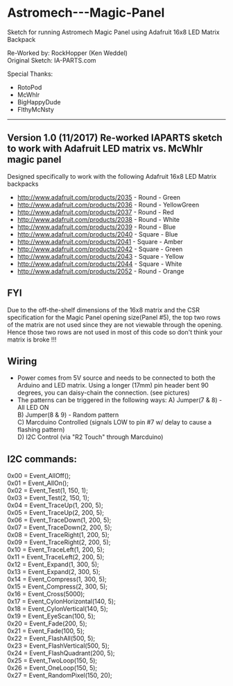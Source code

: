 # Astromech---Magic-Panel

Sketch for running Astromech Magic Panel using Adafruit 16x8 LED Matrix Backpack

Re-Worked by: RockHopper (Ken Weddel)  
Original Sketch: IA-PARTS.com

Special Thanks:
- RotoPod  
- McWhlr  
- BigHappyDude  
- FlthyMcNsty  

-------------------------------------------------------------------------------
Version 1.0 (11/2017)
Re-worked IAPARTS sketch to work with Adafruit LED matrix vs. McWhlr magic panel
-------------------------------------------------------------------------------

Designed specifically to work with the following Adafruit 16x8 LED Matrix backpacks
- http://www.adafruit.com/products/2035 - Round  - Green
- http://www.adafruit.com/products/2036 - Round  - YellowGreen
- http://www.adafruit.com/products/2037 - Round  - Red
- http://www.adafruit.com/products/2038 - Round  - White
- http://www.adafruit.com/products/2039 - Round  - Blue
- http://www.adafruit.com/products/2040 - Square - Blue
- http://www.adafruit.com/products/2041 - Square - Amber
- http://www.adafruit.com/products/2042 - Square - Green
- http://www.adafruit.com/products/2043 - Square - Yellow
- http://www.adafruit.com/products/2044 - Square - White
- http://www.adafruit.com/products/2052 - Round  - Orange

FYI
-------------------------------------------------------------------------------
Due to the off-the-shelf dimensions of the 16x8 matrix and the CSR specification for the Magic Panel opening size(Panel #5), the top two rows of the matrix are not used since they are not viewable through the opening. Hence those two rows are not used in most of this code so don't think your matrix is broke !!!

Wiring
-------------------------------------------------------------------------------
- Power comes from 5V source and needs to be connected to both the Arduino and LED matrix. Using a longer (17mm) pin header bent 90 degrees, you can daisy-chain the connection. (see pictures)
- The patterns can be triggered in the following ways:
A) Jumper(7 & 8) - All LED ON  
B) Jumper(8 & 9) - Random pattern  
C) Marcduino Controlled (signals LOW to pin #7 w/ delay to cause a flashing pattern)  
D) I2C Control (via "R2 Touch" through Marcduino)  

I2C commands:
-------------------------------------------------------------------------------
0x00 = Event_AllOff();  
0x01 = Event_AllOn();  
0x02 = Event_Test(1, 150, 1);  
0x03 = Event_Test(2, 150, 1);  
0x04 = Event_TraceUp(1, 200, 5);  
0x05 = Event_TraceUp(2, 200, 5);  
0x06 = Event_TraceDown(1, 200, 5);  
0x07 = Event_TraceDown(2, 200, 5);  
0x08 = Event_TraceRight(1, 200, 5);  
0x09 = Event_TraceRight(2, 200, 5);  
0x10 = Event_TraceLeft(1, 200, 5);  
0x11 = Event_TraceLeft(2, 200, 5);  
0x12 = Event_Expand(1, 300, 5);  
0x13 = Event_Expand(2, 300, 5);  
0x14 = Event_Compress(1, 300, 5);  
0x15 = Event_Compress(2, 300, 5);  
0x16 = Event_Cross(5000);  
0x17 = Event_CylonHorizontal(140, 5);  
0x18 = Event_CylonVertical(140, 5);  
0x19 = Event_EyeScan(100, 5);  
0x20 = Event_Fade(200, 5);  
0x21 = Event_Fade(100, 5);  
0x22 = Event_FlashAll(500, 5);  
0x23 = Event_FlashVertical(500, 5);  
0x24 = Event_FlashQuadrant(200, 5);  
0x25 = Event_TwoLoop(150, 5);  
0x26 = Event_OneLoop(150, 5);  
0x27 = Event_RandomPixel(150, 20);  
